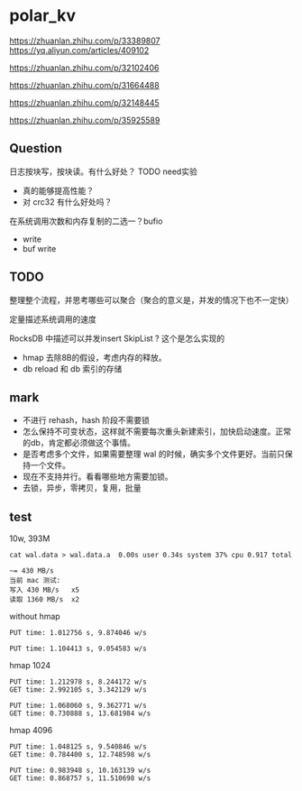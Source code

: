 # polar_kv

https://zhuanlan.zhihu.com/p/33389807
https://yq.aliyun.com/articles/409102

https://zhuanlan.zhihu.com/p/32102406

https://zhuanlan.zhihu.com/p/31664488

https://zhuanlan.zhihu.com/p/32148445

https://zhuanlan.zhihu.com/p/35925589

## Question

日志按块写，按块读。有什么好处？ TODO need实验
- 真的能够提高性能？
- 对 crc32 有什么好处吗？

在系统调用次数和内存复制的二选一？bufio
- write
- buf write

## TODO

整理整个流程，并思考哪些可以聚合（聚合的意义是，并发的情况下也不一定快）

定量描述系统调用的速度

RocksDB 中描述可以并发insert SkipList ? 这个是怎么实现的

- hmap 去除8B的假设，考虑内存的释放。
- db reload 和 db 索引的存储

## mark

- 不进行 rehash，hash 阶段不需要锁
- 怎么保持不可变状态，这样就不需要每次重头新建索引，加快启动速度。正常的db，肯定都必须做这个事情。
- 是否考虑多个文件，如果需要整理 wal 的时候，确实多个文件更好。当前只保持一个文件。
- 现在不支持并行。看看哪些地方需要加锁。
- 去锁，异步，零拷贝，复用，批量

## test

10w, 393M

```
cat wal.data > wal.data.a  0.00s user 0.34s system 37% cpu 0.917 total

~= 430 MB/s
当前 mac 测试:
写入 430 MB/s   x5
读取 1360 MB/s  x2
```

without hmap

```
PUT time: 1.012756 s, 9.874046 w/s 

PUT time: 1.104413 s, 9.054583 w/s
```

hmap 1024

```
PUT time: 1.212978 s, 8.244172 w/s
GET time: 2.992105 s, 3.342129 w/s

PUT time: 1.068060 s, 9.362771 w/s
GET time: 0.730888 s, 13.681984 w/s
```

hmap 4096

```
PUT time: 1.048125 s, 9.540846 w/s
GET time: 0.784400 s, 12.748598 w/s

PUT time: 0.983948 s, 10.163139 w/s
GET time: 0.868757 s, 11.510698 w/s
```
